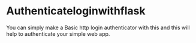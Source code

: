 # Authenticateloginwithflask
You can simply make a Basic http login authenticator with this and this will help to authenticate your simple web app. 
